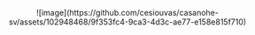 <p align="center">
    ![image](https://github.com/cesiouvas/casanohe-sv/assets/102948468/9f353fc4-9ca3-4d3c-ae77-e158e815f710)
</p>
